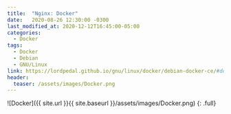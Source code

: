 ```yaml
---
title:  "Nginx: Docker"
date:   2020-08-26 12:30:00 -0300
last_modified_at: 2020-12-12T16:45:00-05:00
categories:
  - Docker
tags:
  - Docker
  - Debian
  - GNU/Linux
link: https://lordpedal.github.io/gnu/linux/docker/debian-docker-ce/#docker-nginx
header:
  teaser: /assets/images/Docker.png
---
```


![Docker]({{ site.url }}{{ site.baseurl }}/assets/images/Docker.png)
{: .full}
